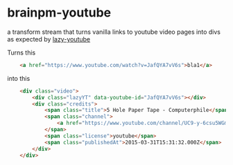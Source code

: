 # brainpm-youtube

a transform stream that turns vanilla links to youtube video pages into divs as expected by [lazy-youtube][1]

Turns this

``` html
    <a href="https://www.youtube.com/watch?v=JafQYA7vV6s">bla1</a>
```

into this

``` html
    <div class="video">
        <div class="lazyYT" data-youtube-id="JafQYA7vV6s"></div>
        <div class="credits">
            <span class="title">5 Hole Paper Tape - Computerphile</span>
            <span class="channel">
                <a href="https://www.youtube.com/channel/UC9-y-6csu5WGm29I7JiwpnA">Computerphile</a>
            </span>
            <span class="license">youtube</span>
            <span class="publishedAt">2015-03-31T15:31:32.000Z</span>
        </div>
    </div>
```

[1]: https://www.npmjs.com/package/lazy-youtube

